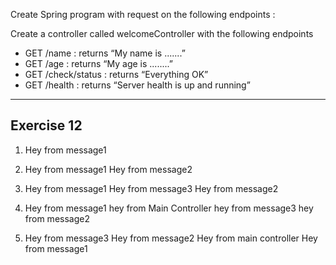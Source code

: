 Create Spring program with request on the following endpoints :

Create a controller called welcomeController with the following endpoints

- GET /name : returns “My name is .......”
- GET /age : returns “My age is ........” 
- GET /check/status : returns “Everything OK”
- GET /health : returns “Server health is up and running”

- - - - - - - 
## Exercise 12
1. Hey from message1
2. Hey from message1
Hey from message2

3. Hey from message1
Hey from message3
Hey from message2

4. Hey from message1
hey from Main Controller
hey from message3
hey from message2

5. Hey from message3
Hey from message2
Hey from main controller
Hey from message1
	
